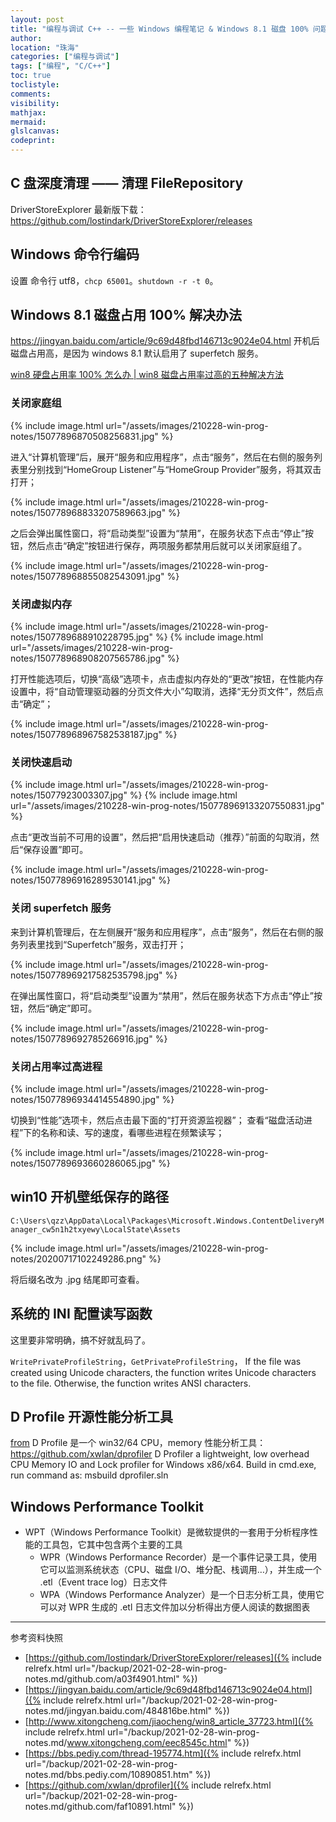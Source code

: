 ```yaml
---
layout: post
title: "编程与调试 C++ -- 一些 Windows 编程笔记 & Windows 8.1 磁盘 100% 问题"
author:
location: "珠海"
categories: ["编程与调试"]
tags: ["编程", "C/C++"]
toc: true
toclistyle:
comments:
visibility:
mathjax:
mermaid:
glslcanvas:
codeprint:
---
```



## C 盘深度清理 —— 清理 FileRepository

DriverStoreExplorer 最新版下载：
<https://github.com/lostindark/DriverStoreExplorer/releases>


## Windows 命令行编码

设置 命令行 utf8，`chcp 65001`。`shutdown -r -t 0`。


## Windows 8.1 磁盘占用 100% 解决办法

<https://jingyan.baidu.com/article/9c69d48fbd146713c9024e04.html>
开机后磁盘占用高，是因为 windows 8.1 默认启用了 superfetch 服务。

[win8 硬盘占用率 100% 怎么办 \| win8 磁盘占用率过高的五种解决方法](http://www.xitongcheng.com/jiaocheng/win8_article_37723.html)


### 关闭家庭组

{% include image.html url="/assets/images/210228-win-prog-notes/15077896870508256831.jpg" %}

进入“计算机管理”后，展开“服务和应用程序”，点击“服务”，然后在右侧的服务列表里分别找到“HomeGroup Listener”与“HomeGroup Provider”服务，将其双击打开；

{% include image.html url="/assets/images/210228-win-prog-notes/150778968833207589663.jpg" %}

之后会弹出属性窗口，将“启动类型”设置为“禁用”，在服务状态下点击“停止”按钮，然后点击“确定”按钮进行保存，两项服务都禁用后就可以关闭家庭组了。

{% include image.html url="/assets/images/210228-win-prog-notes/150778968855082543091.jpg" %}


### 关闭虚拟内存

{% include image.html url="/assets/images/210228-win-prog-notes/1507789688910228795.jpg" %}
{% include image.html url="/assets/images/210228-win-prog-notes/150778968908207565786.jpg" %}

打开性能选项后，切换“高级”选项卡，点击虚拟内存处的“更改”按钮，在性能内存设置中，将“自动管理驱动器的分页文件大小”勾取消，选择“无分页文件”，然后点击“确定”；

{% include image.html url="/assets/images/210228-win-prog-notes/150778968967582538187.jpg" %}


### 关闭快速启动

{% include image.html url="/assets/images/210228-win-prog-notes/15077923003307.jpg" %}
{% include image.html url="/assets/images/210228-win-prog-notes/150778969133207550831.jpg" %}

点击“更改当前不可用的设置”，然后把“启用快速启动（推荐）”前面的勾取消，然后“保存设置”即可。

{% include image.html url="/assets/images/210228-win-prog-notes/15077896916289530141.jpg" %}


### 关闭 superfetch 服务

来到计算机管理后，在左侧展开“服务和应用程序”，点击“服务”，然后在右侧的服务列表里找到“Superfetch”服务，双击打开；

{% include image.html url="/assets/images/210228-win-prog-notes/150778969217582535798.jpg" %}

在弹出属性窗口，将“启动类型”设置为“禁用”，然后在服务状态下方点击“停止”按钮，然后“确定”即可。

{% include image.html url="/assets/images/210228-win-prog-notes/1507789692785266916.jpg" %}


### 关闭占用率过高进程

{% include image.html url="/assets/images/210228-win-prog-notes/15077896934414554890.jpg" %}

切换到“性能”选项卡，然后点击最下面的“打开资源监视器”；
查看“磁盘活动进程”下的名称和读、写的速度，看哪些进程在频繁读写；

{% include image.html url="/assets/images/210228-win-prog-notes/1507789693660286065.jpg" %}


## win10 开机壁纸保存的路径

`C:\Users\qzz\AppData\Local\Packages\Microsoft.Windows.ContentDeliveryManager_cw5n1h2txyewy\LocalState\Assets`

{% include image.html url="/assets/images/210228-win-prog-notes/20200717102249286.png" %}

将后缀名改为 .jpg 结尾即可查看。


## 系统的 INI 配置读写函数

这里要非常明确，搞不好就乱码了。

`WritePrivateProfileString`，`GetPrivateProfileString`，
If the file was created using Unicode characters,
the function writes Unicode characters to the file.
Otherwise, the function writes ANSI characters.


## D Profile 开源性能分析工具

[from](https://bbs.pediy.com/thread-195774.htm)
D Profile 是一个 win32/64 CPU，memory 性能分析工具：<https://github.com/xwlan/dprofiler>
D Profiler a lightweight, low overhead CPU Memory IO and Lock profiler for Windows x86/x64.
Build in cmd.exe, run command as: msbuild dprofiler.sln


## Windows Performance Toolkit

* WPT（Windows Performance Toolkit）是微软提供的一套用于分析程序性能的工具包，它其中包含两个主要的工具
    * WPR（Windows Performance Recorder）是一个事件记录工具，使用它可以监测系统状态（CPU、磁盘 I/O、堆分配、栈调用…），并生成一个 .etl（Event trace log）日志文件
    * WPA（Windows Performance Analyzer）是一个日志分析工具，使用它可以对 WPR 生成的 .etl 日志文件加以分析得出方便人阅读的数据图表



<hr class='reviewline'/>
<p class='reviewtip'><script type='text/javascript' src='{% include relref.html url="/assets/reviewjs/blogs/2021-02-28-win-prog-notes.md.js" %}'></script></p>
<font class='ref_snapshot'>参考资料快照</font>

- [https://github.com/lostindark/DriverStoreExplorer/releases]({% include relrefx.html url="/backup/2021-02-28-win-prog-notes.md/github.com/a03f4901.html" %})
- [https://jingyan.baidu.com/article/9c69d48fbd146713c9024e04.html]({% include relrefx.html url="/backup/2021-02-28-win-prog-notes.md/jingyan.baidu.com/484816be.html" %})
- [http://www.xitongcheng.com/jiaocheng/win8_article_37723.html]({% include relrefx.html url="/backup/2021-02-28-win-prog-notes.md/www.xitongcheng.com/eec8545c.html" %})
- [https://bbs.pediy.com/thread-195774.htm]({% include relrefx.html url="/backup/2021-02-28-win-prog-notes.md/bbs.pediy.com/10890851.htm" %})
- [https://github.com/xwlan/dprofiler]({% include relrefx.html url="/backup/2021-02-28-win-prog-notes.md/github.com/faf10891.html" %})
